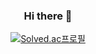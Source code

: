 <h3 align="center"> Hi there 👋</h3>

<div align="center">
  
  [![Solved.ac프로필](http://mazassumnida.wtf/api/v2/generate_badge?boj=jewan)](https://solved.ac/jewan)
</div>



<!--
**Jewan1120/Jewan1120** is a ✨ _special_ ✨ repository because its `README.md` (this file) appears on your GitHub profile.

Here are some ideas to get you started:

- 🔭 I’m currently working on ...
- 🌱 I’m currently learning ...
- 👯 I’m looking to collaborate on ...
- 🤔 I’m looking for help with ...
- 💬 Ask me about ...
- 📫 How to reach me: ...
- 😄 Pronouns: ...
- ⚡ Fun fact: ...
-->
